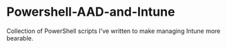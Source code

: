 # Powershell-AAD-and-Intune
Collection of PowerShell scripts I've written to make managing Intune more bearable.
